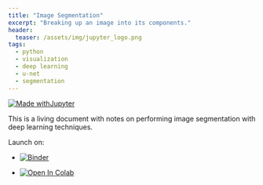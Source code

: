 ```yaml
---
title: "Image Segmentation"
excerpt: "Breaking up an image into its components."
header:
  teaser: /assets/img/jupyter_logo.png
tags:
  - python
  - visualization
  - deep learning
  - u-net
  - segmentation
---
```


<!-- Enter details at https://mybinder.org/, then copy the badge below -->

[![Made withJupyter](https://img.shields.io/badge/Made%20with-Jupyter-orange?style=for-the-badge&logo=Jupyter)](https://jupyter.org/try)

This is a living document with notes on performing image segmentation with deep learning techniques.  

Launch on:
* [![Binder](https://mybinder.org/badge_logo.svg)](https://mybinder.org/v2/gh/nathan-mahynski/nathan-mahynski.github.io/public?filepath=%2F_notes%2Fimage_segmentation%2Fimage_segmentation_notes.ipynb)

* [![Open In Colab](https://colab.research.google.com/assets/colab-badge.svg)](https://colab.research.google.com/github/nathan-mahynski/nathan-mahynski.github.io/blob/public/_notes/image_segmentation/image_segmentation_notes.ipynb)

